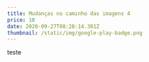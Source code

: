 ```yaml
---
title: Mudanças no caminho das imagens 4
price: 10
date: 2020-09-27T08:28:14.301Z
thumbnail: /static/img/google-play-badge.png
---
```

teste
